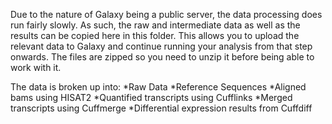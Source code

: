 Due to the nature of Galaxy being a public server, the data processing does run fairly slowly. As such, the raw and intermediate data as well as the results can be copied here in this folder. This allows you to upload the relevant data to Galaxy and continue running your analysis from that step onwards. The files are zipped so you need to unzip it before being able to work with it.

The data is broken up into:
*Raw Data
*Reference Sequences
*Aligned bams using HISAT2
*Quantified transcripts using Cufflinks
*Merged transcripts using Cuffmerge
*Differential expression results from Cuffdiff
